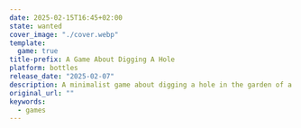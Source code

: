 ```yaml
---
date: 2025-02-15T16:45+02:00
state: wanted
cover_image: "./cover.webp"
template:
  game: true
title-prefix: A Game About Digging A Hole
platform: bottles
release_date: "2025-02-07"
description: A minimalist game about digging a hole in the garden of a newly purchased house. Collect resources, sell them, upgrade your equipment and discover a mysterious secret. Costs you only one coffee!
original_url: ""
keywords:
  - games
---
```

